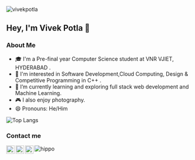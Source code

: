 <p align="left"> <img src="https://komarev.com/ghpvc/?username=vivekpotla&label=Profile%20views&color=0e75b6&style=flat" alt="vivekpotla" /> </p>


## Hey, I'm Vivek Potla 👋

### About Me
- 🎓 I'm a Pre-final year Computer Science student at VNR VJIET, HYDERABAD .
- 👀 I'm interested in Software Development,Cloud Computing, Design & Competitive Programming in C++ .
- 🌱 I’m currently learning and exploring full stack web development and Machine Learning.
- 🎮 I also enjoy photography.
- 😄 Pronouns: He/Him
<!--
**vivekpotla/vivekpotla** is a ✨ _special_ ✨ repository because its `README.md` (this file) appears on your GitHub profile.

Here are some ideas to get you started:

- 🔭 I’m currently working on ...
- 🌱 I’m currently learning ...
- 👯 I’m looking to collaborate on ...
- 🤔 I’m looking for help with ...
- 💬 Ask me about ...
- 📫 How to reach me: ...
- 😄 Pronouns: ...
- ⚡ Fun fact: ...
-->
<!-- <img src="https://gpvc.arturio.dev/vivekpotla" alt="profile views">  -->

<!-- ![Vivek's GitHub stats](https://github-readme-stats.vercel.app/api?username=vivekpotla&show_icons=true) -->
![Top Langs](https://github-readme-stats.vercel.app/api/top-langs/?username=vivekpotla&layout=compact&hide=jupyter%20notebook)



### Contact me

<p align="center">
  <a href="https://in.linkedin.com/in/vivekpotla/">
    <img align="left" alt="LinkedIn" width="22px" src="https://cdn-icons-png.flaticon.com/512/174/174857.png" />
  </a>
  <a href="https://github.com/vivekpotla">
    <img align="left" alt="GitHub" width="22px" src="https://cdn-icons-png.flaticon.com/512/25/25231.png" />
  </a>
  <a href="mailto:potlavivek@gmail.com">
    <img align="left" alt="GMail" width="22px" src="https://cdn-icons-png.flaticon.com/512/281/281769.png" />
  </a>  
</p>

![hippo](https://media3.giphy.com/media/aUovxH8Vf9qDu/giphy.gif)
